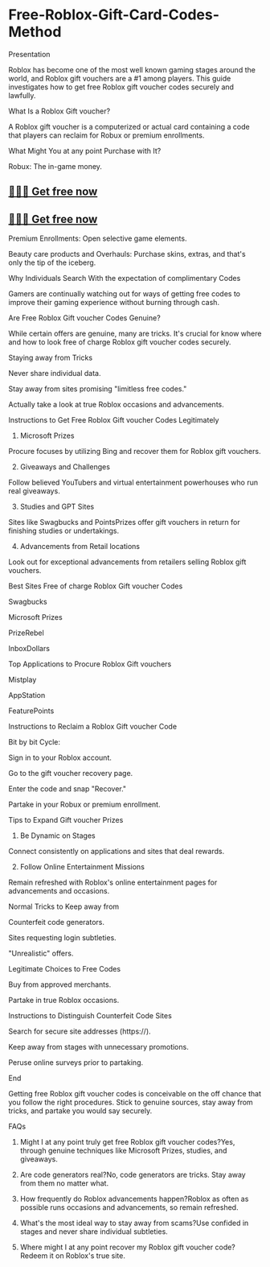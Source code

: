 # Free-Roblox-Gift-Card-Codes-Method

Presentation

Roblox has become one of the most well known gaming stages around the world, and Roblox gift vouchers are a #1 among players. This guide investigates how to get free Roblox gift voucher codes securely and lawfully.

What Is a Roblox Gift voucher?

A Roblox gift voucher is a computerized or actual card containing a code that players can reclaim for Robux or premium enrollments.

What Might You at any point Purchase with It?

Robux: The in-game money.

## [💯💯💯 Get free now](https://unique.giftcardshopzone.com/allofferusa/alloffer-usa.html)

## [💯💯💯 Get free now](https://unique.giftcardshopzone.com/allofferusa/alloffer-usa.html)

Premium Enrollments: Open selective game elements.

Beauty care products and Overhauls: Purchase skins, extras, and that's only the tip of the iceberg.

Why Individuals Search With the expectation of complimentary Codes

Gamers are continually watching out for ways of getting free codes to improve their gaming experience without burning through cash.

Are Free Roblox Gift voucher Codes Genuine?

While certain offers are genuine, many are tricks. It's crucial for know where and how to look free of charge Roblox gift voucher codes securely.

Staying away from Tricks

Never share individual data.

Stay away from sites promising "limitless free codes."

Actually take a look at true Roblox occasions and advancements.

Instructions to Get Free Roblox Gift voucher Codes Legitimately

1. Microsoft Prizes

Procure focuses by utilizing Bing and recover them for Roblox gift vouchers.

2. Giveaways and Challenges

Follow believed YouTubers and virtual entertainment powerhouses who run real giveaways.

3. Studies and GPT Sites

Sites like Swagbucks and PointsPrizes offer gift vouchers in return for finishing studies or undertakings.

4. Advancements from Retail locations

Look out for exceptional advancements from retailers selling Roblox gift vouchers.

Best Sites Free of charge Roblox Gift voucher Codes

Swagbucks

Microsoft Prizes

PrizeRebel

InboxDollars

Top Applications to Procure Roblox Gift vouchers

Mistplay

AppStation

FeaturePoints

Instructions to Reclaim a Roblox Gift voucher Code

Bit by bit Cycle:

Sign in to your Roblox account.

Go to the gift voucher recovery page.

Enter the code and snap "Recover."

Partake in your Robux or premium enrollment.

Tips to Expand Gift voucher Prizes

1. Be Dynamic on Stages

Connect consistently on applications and sites that deal rewards.

2. Follow Online Entertainment Missions

Remain refreshed with Roblox's online entertainment pages for advancements and occasions.

Normal Tricks to Keep away from

Counterfeit code generators.

Sites requesting login subtleties.

"Unrealistic" offers.

Legitimate Choices to Free Codes

Buy from approved merchants.

Partake in true Roblox occasions.

Instructions to Distinguish Counterfeit Code Sites

Search for secure site addresses (https://).

Keep away from stages with unnecessary promotions.

Peruse online surveys prior to partaking.

End

Getting free Roblox gift voucher codes is conceivable on the off chance that you follow the right procedures. Stick to genuine sources, stay away from tricks, and partake you would say securely.

FAQs

1. Might I at any point truly get free Roblox gift voucher codes?Yes, through genuine techniques like Microsoft Prizes, studies, and giveaways.

2. Are code generators real?No, code generators are tricks. Stay away from them no matter what.

3. How frequently do Roblox advancements happen?Roblox as often as possible runs occasions and advancements, so remain refreshed.

4. What's the most ideal way to stay away from scams?Use confided in stages and never share individual subtleties.

5. Where might I at any point recover my Roblox gift voucher code?Redeem it on Roblox's true site.
